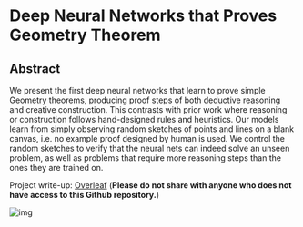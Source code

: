 # Deep Neural Networks that Proves Geometry Theorem

## Abstract

We present the first deep neural networks that learn to prove simple Geometry theorems, producing proof steps of both deductive reasoning and creative construction. This contrasts with prior work where reasoning or construction follows hand-designed rules and heuristics. Our models learn from simply observing random sketches of points and lines on a blank canvas, i.e. no example proof designed by human is used. We control the random sketches to verify that the neural nets can indeed solve an unseen problem, as well as problems that require more reasoning steps than the ones they are trained on.


Project write-up: [Overleaf](https://www.overleaf.com/read/jjcgbdqkmzcz) (**Please do not share with anyone who does not have access to this Github repository.**)

![img](https://i.imgur.com/inGaXqM.gif)

